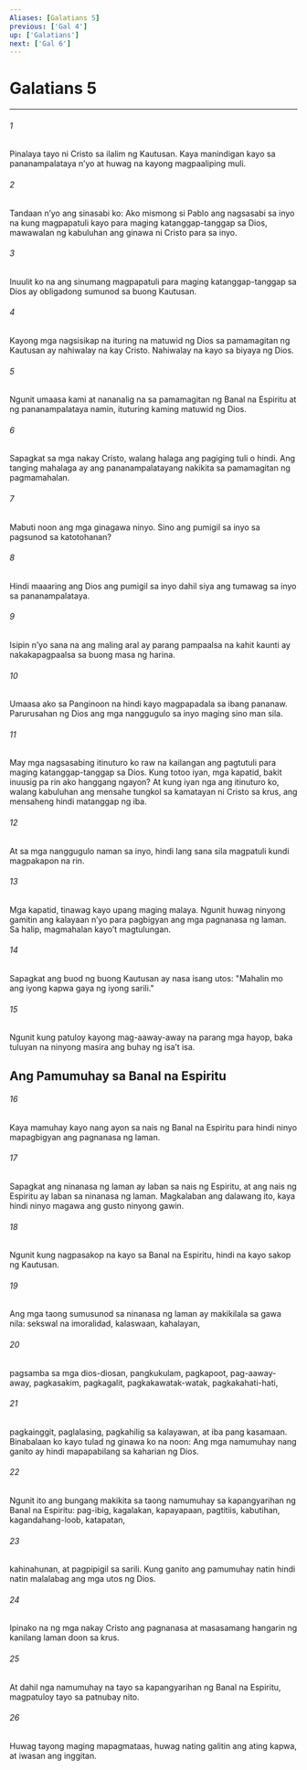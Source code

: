 ```yaml
---
Aliases: [Galatians 5]
previous: ['Gal 4']
up: ['Galatians']
next: ['Gal 6']
---
```

# Galatians 5

***

###### 1
Pinalaya tayo ni Cristo sa ilalim ng Kautusan. Kaya manindigan kayo sa pananampalataya nʼyo at huwag na kayong magpaaliping muli. 

###### 2
Tandaan nʼyo ang sinasabi ko: Ako mismong si Pablo ang nagsasabi sa inyo na kung magpapatuli kayo para maging katanggap-tanggap sa Dios, mawawalan ng kabuluhan ang ginawa ni Cristo para sa inyo. 

###### 3
Inuulit ko na ang sinumang magpapatuli para maging katanggap-tanggap sa Dios ay obligadong sumunod sa buong Kautusan. 

###### 4
Kayong mga nagsisikap na ituring na matuwid ng Dios sa pamamagitan ng Kautusan ay nahiwalay na kay Cristo. Nahiwalay na kayo sa biyaya ng Dios. 

###### 5
Ngunit umaasa kami at nananalig na sa pamamagitan ng Banal na Espiritu at ng pananampalataya namin, ituturing kaming matuwid ng Dios. 

###### 6
Sapagkat sa mga nakay Cristo, walang halaga ang pagiging tuli o hindi. Ang tanging mahalaga ay ang pananampalatayang nakikita sa pamamagitan ng pagmamahalan. 

###### 7
Mabuti noon ang mga ginagawa ninyo. Sino ang pumigil sa inyo sa pagsunod sa katotohanan? 

###### 8
Hindi maaaring ang Dios ang pumigil sa inyo dahil siya ang tumawag sa inyo sa pananampalataya. 

###### 9
Isipin nʼyo sana na ang maling aral ay parang pampaalsa na kahit kaunti ay nakakapagpaalsa sa buong masa ng harina. 

###### 10
Umaasa ako sa Panginoon na hindi kayo magpapadala sa ibang pananaw. Parurusahan ng Dios ang mga nanggugulo sa inyo maging sino man sila. 

###### 11
May mga nagsasabing itinuturo ko raw na kailangan ang pagtutuli para maging katanggap-tanggap sa Dios. Kung totoo iyan, mga kapatid, bakit inuusig pa rin ako hanggang ngayon? At kung iyan nga ang itinuturo ko, walang kabuluhan ang mensahe tungkol sa kamatayan ni Cristo sa krus, ang mensaheng hindi matanggap ng iba. 

###### 12
At sa mga nanggugulo naman sa inyo, hindi lang sana sila magpatuli kundi magpakapon na rin. 

###### 13
Mga kapatid, tinawag kayo upang maging malaya. Ngunit huwag ninyong gamitin ang kalayaan nʼyo para pagbigyan ang mga pagnanasa ng laman. Sa halip, magmahalan kayoʼt magtulungan. 

###### 14
Sapagkat ang buod ng buong Kautusan ay nasa isang utos: "Mahalin mo ang iyong kapwa gaya ng iyong sarili." 

###### 15
Ngunit kung patuloy kayong mag-aaway-away na parang mga hayop, baka tuluyan na ninyong masira ang buhay ng isaʼt isa.

## Ang Pamumuhay sa Banal na Espiritu 

###### 16
Kaya mamuhay kayo nang ayon sa nais ng Banal na Espiritu para hindi ninyo mapagbigyan ang pagnanasa ng laman. 

###### 17
Sapagkat ang ninanasa ng laman ay laban sa nais ng Espiritu, at ang nais ng Espiritu ay laban sa ninanasa ng laman. Magkalaban ang dalawang ito, kaya hindi ninyo magawa ang gusto ninyong gawin. 

###### 18
Ngunit kung nagpasakop na kayo sa Banal na Espiritu, hindi na kayo sakop ng Kautusan. 

###### 19
Ang mga taong sumusunod sa ninanasa ng laman ay makikilala sa gawa nila: sekswal na imoralidad, kalaswaan, kahalayan, 

###### 20
pagsamba sa mga dios-diosan, pangkukulam, pagkapoot, pag-aaway-away, pagkasakim, pagkagalit, pagkakawatak-watak, pagkakahati-hati, 

###### 21
pagkainggit, paglalasing, pagkahilig sa kalayawan, at iba pang kasamaan. Binabalaan ko kayo tulad ng ginawa ko na noon: Ang mga namumuhay nang ganito ay hindi mapapabilang sa kaharian ng Dios. 

###### 22
Ngunit ito ang bungang makikita sa taong namumuhay sa kapangyarihan ng Banal na Espiritu: pag-ibig, kagalakan, kapayapaan, pagtitiis, kabutihan, kagandahang-loob, katapatan, 

###### 23
kahinahunan, at pagpipigil sa sarili. Kung ganito ang pamumuhay natin hindi natin malalabag ang mga utos ng Dios. 

###### 24
Ipinako na ng mga nakay Cristo ang pagnanasa at masasamang hangarin ng kanilang laman doon sa krus. 

###### 25
At dahil nga namumuhay na tayo sa kapangyarihan ng Banal na Espiritu, magpatuloy tayo sa patnubay nito. 

###### 26
Huwag tayong maging mapagmataas, huwag nating galitin ang ating kapwa, at iwasan ang inggitan.
